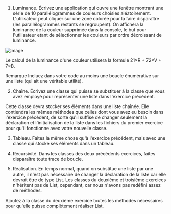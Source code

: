 1. Luminance. Écrivez une application qui ouvre une fenêtre montrant une série de 10 parallélogrammes de couleurs choisies aléatoirement. L'utilisateur peut cliquer sur une zone colorée pour la faire disparaître (les parallélogrammes restants se regroupent). On affichera la luminance de la couleur supprimée dans la console, le but pour l'utilisateur etant de sélectionner les couleurs par ordre décroissant de luminance.

![image](https://user-images.githubusercontent.com/69315804/151236766-cfcf4c50-bd07-4ca6-a0f1-fb620287965a.png)


Le calcul de la luminance d'une couleur utilisera la formule 21×R + 72×V + 7×B.

Remarque Incluez dans votre code au moins une boucle énumérative sur une liste (qui ait une véritable utilité).

2. Chaîne. Écrivez une classe qui puisse se substituer à la classe que vous avez employé pour représenter une liste dans l'exercice précédent.

Cette classe devra stocker ses éléments dans une liste chaînée. Elle contiendra les mêmes méthodes que celles dont vous avez eu besoin dans l'exercice précédent, de sorte qu'il suffise de changer seulement la déclaration et l'initialisation de la liste dans les fichiers du premier exercice pour qu'il fonctionne avec votre nouvelle classe.

3. Tableau. Faites la même chose qu'à l'exercice précédent, mais avec une classe qui stocke ses éléments dans un tableau.

4. Récursivité. Dans les classes des deux précédents exercices, faites disparaître toute trace de boucle.

5. Réalisation. En temps normal, quand on substitue une liste par une autre, il n'est pas nécessaire de changer la déclaration de la liste car elle devrait être de type List<E>. Les classes du deuxième et troisième exercices n'héritent pas de List<E>, cependant, car nous n'avons pas redéfini assez de méthodes.

Ajoutez à la classe du deuxième exercice toutes les méthodes nécessaires pour qu'elle puisse complètement réaliser List<E>.

